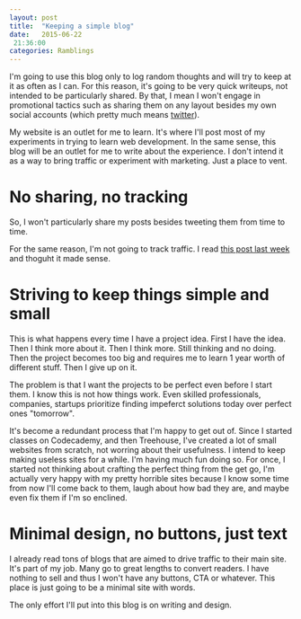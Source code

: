 ```yaml
---
layout: post
title:  "Keeping a simple blog"
date:   2015-06-22
 21:36:00
categories: Ramblings
---
```


I'm going to use this blog only to log random thoughts and will try to keep at it as often as I can. For this reason, it's going to be very quick writeups, not intended to be particularly shared. By that, I mean I won't engage in promotional tactics such as sharing them on any layout besides my own social accounts (which pretty much means [twitter](http://twitter.com/thibautdavoult)).

My website is an outlet for me to learn. It's where I'll post most of my experiments in trying to learn web development. In the same sense, this blog will be an outlet for me to write about the experience. I don't intend it as a way to bring traffic or experiment with marketing. Just a place to vent.

# No sharing, no tracking

So, I won't particularly share my posts besides tweeting them from time to time.

For the same reason, I'm not going to track traffic. I read [this post last week](http://www.andjosh.com/2015/02/01/no-analytics-on-my-site/) and thoguht it made sense.

# Striving to keep things simple and small

This is what happens every time I have a project idea. First I have the idea. Then I think more about it. Then I think more. Still thinking and no doing. Then the project becomes too big and requires me to learn 1 year worth of different stuff. Then I give up on it.

The problem is that I want the projects to be perfect even before I start them. I know this is not how things work. Even skilled professionals, companies, startups prioritize finding impeferct solutions today over perfect ones "tomorrow".

It's become a redundant process that I'm happy to get out of. Since I started classes on Codecademy, and then Treehouse, I've created a lot of small websites from scratch, not worring about their usefulness. I intend to keep making useless sites for a while. I'm having much fun doing so. For once, I started not thinking about crafting the perfect thing from the get go, I'm actually very happy with my pretty horrible sites because I know some time from now I'll come back to them, laugh about how bad they are, and maybe even fix them if I'm so enclined.

# Minimal design, no buttons, just text

I already read tons of blogs that are aimed to drive traffic to their main site. It's part of my job. Many go to great lengths to convert readers. I have nothing to sell and thus I won't have any buttons, CTA or whatever. This place is just going to be a minimal site with words.

The only effort I'll put into this blog is on writing and design.